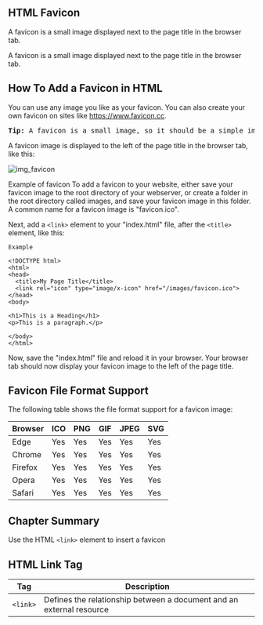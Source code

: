 HTML Favicon
---
A favicon is a small image displayed next to the page title in the browser tab.

A favicon is a small image displayed next to the page title in the browser tab.

How To Add a Favicon in HTML
---
You can use any image you like as your favicon. You can also create your own favicon on sites like https://www.favicon.cc.

<pre>
<b>Tip:</b> A favicon is a small image, so it should be a simple image with high contrast.
</pre>



A favicon image is displayed to the left of the page title in the browser tab, like this:

![img_favicon](https://user-images.githubusercontent.com/47166768/194711547-13da3915-f4a0-45c3-a4c3-94653038bb14.png)



Example of favicon
To add a favicon to your website, either save your favicon image to the root directory of your webserver, or create a folder in the root directory called images, and save your favicon image in this folder. A common name for a favicon image is "favicon.ico".

Next, add a `<link>` element to your "index.html" file, after the `<title>` element, like this:

    Example

```
<!DOCTYPE html>
<html>
<head>
  <title>My Page Title</title>
  <link rel="icon" type="image/x-icon" href="/images/favicon.ico">
</head>
<body>

<h1>This is a Heading</h1>
<p>This is a paragraph.</p>

</body>
</html>
```

Now, save the "index.html" file and reload it in your browser. Your browser tab should now display your favicon image to the left of the page title.


Favicon File Format Support
---
The following table shows the file format support for a favicon image:

|Browser|	ICO|	PNG|	GIF|	JPEG|	SVG|
|-|-|-|-|-|-|
|Edge|	Yes|	Yes|	Yes|	Yes|	Yes|
|Chrome|	Yes|	Yes|	Yes|	Yes|	Yes|
|Firefox|	Yes|	Yes|	Yes|	Yes|	Yes|
|Opera|	Yes|	Yes|	Yes|	Yes|	Yes|
|Safari|	Yes|	Yes|	Yes|	Yes|	Yes|



Chapter Summary
---
Use the HTML `<link>` element to insert a favicon

HTML Link Tag
---
|Tag|	Description|
|-|-|
|`<link>`|	Defines the relationship between a document and an external resource|





